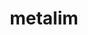 ---
title: metalim
github: https://github.com/metalim
mode: light
transition: 1s
score: 84.6
archetype:
- Innovative
---